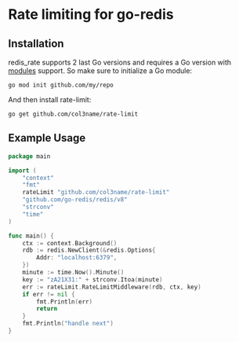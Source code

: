 # Rate limiting for go-redis
## Installation

redis_rate supports 2 last Go versions and requires a Go version with
[modules](https://github.com/golang/go/wiki/Modules) support. So make sure to initialize a Go
module:

```shell
go mod init github.com/my/repo
```

And then install rate-limit:

```shell
go get github.com/col3name/rate-limit
```

## Example Usage
```go
package main

import (
    "context"
    "fmt"
    rateLimit "github.com/col3name/rate-limit"
    "github.com/go-redis/redis/v8"
    "strconv"
    "time"
)

func main() {
    ctx := context.Background()
    rdb := redis.NewClient(&redis.Options{
        Addr: "localhost:6379",
    })
    minute := time.Now().Minute()
    key := "zA21X31:" + strconv.Itoa(minute)
    err := rateLimit.RateLimitMiddleware(rdb, ctx, key)
    if err != nil {
        fmt.Println(err)
        return
    }
    fmt.Println("handle next")
}

```